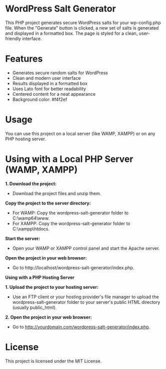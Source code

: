 # WordPress Salt Generator

This PHP project generates secure WordPress salts for your wp-config.php file. When the "Generate" button is clicked, a new set of salts is generated and displayed in a formatted box. The page is styled for a clean, user-friendly interface.

# Features

- Generates secure random salts for WordPress
- Clean and modern user interface
- Results displayed in a formatted box
- Uses Lato font for better readability
- Centered content for a neat appearance
- Background color: #f4f2ef

# Usage

You can use this project on a local server (like WAMP, XAMPP) or on any PHP hosting server.

# Using with a Local PHP Server (WAMP, XAMPP)

**1. Download the project:**

- Download the project files and unzip them.

**Copy the project to the server directory:**

- For WAMP: Copy the wordpress-salt-generator folder to C:\wamp64\www.
- For XAMPP: Copy the wordpress-salt-generator folder to C:\xampp\htdocs.

**Start the server:**

- Open your WAMP or XAMPP control panel and start the Apache server.

**Open the project in your web browser:**

- Go to http://localhost/wordpress-salt-generator/index.php.

**Using with a PHP Hosting Server**

**1. Upload the project to your hosting server:**

- Use an FTP client or your hosting provider's file manager to upload the wordpress-salt-generator folder to your server's public HTML directory (usually public_html).

**2. Open the project in your web browser:**

- Go to http://yourdomain.com/wordpress-salt-generator/index.php.

# License

This project is licensed under the MIT License.

